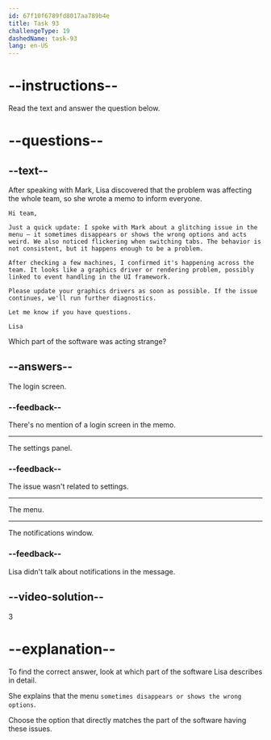 ```yaml
---
id: 67f10f6789fd8017aa789b4e
title: Task 93
challengeType: 19
dashedName: task-93
lang: en-US
---
```


<!-- READING -->

# --instructions--

Read the text and answer the question below.

# --questions--

## --text--

After speaking with Mark, Lisa discovered that the problem was affecting the whole team, so she wrote a memo to inform everyone.

`Hi team,`

`Just a quick update: I spoke with Mark about a glitching issue in the menu — it sometimes disappears or shows the wrong options and acts weird. We also noticed flickering when switching tabs. The behavior is not consistent, but it happens enough to be a problem.`

`After checking a few machines, I confirmed it's happening across the team. It looks like a graphics driver or rendering problem, possibly linked to event handling in the UI framework.`

`Please update your graphics drivers as soon as possible. If the issue continues, we'll run further diagnostics.`

`Let me know if you have questions.`

`Lisa`

Which part of the software was acting strange?

## --answers--

The login screen.

### --feedback--

There's no mention of a login screen in the memo.

---

The settings panel.

### --feedback--

The issue wasn't related to settings.

---

The menu.

---

The notifications window.

### --feedback--

Lisa didn't talk about notifications in the message.

## --video-solution--

3

# --explanation--

To find the correct answer, look at which part of the software Lisa describes in detail.

She explains that the menu `sometimes disappears or shows the wrong options`.

Choose the option that directly matches the part of the software having these issues.
